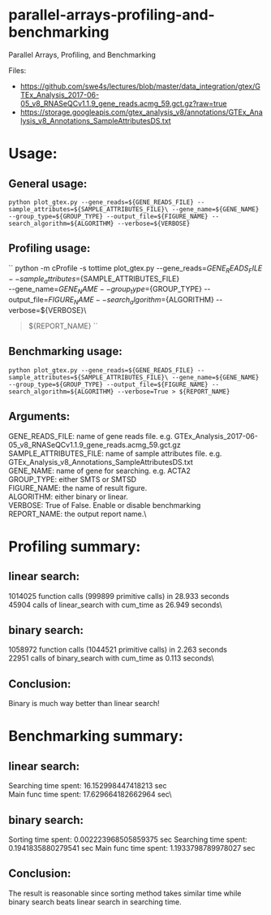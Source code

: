 # parallel-arrays-profiling-and-benchmarking
Parallel Arrays, Profiling, and Benchmarking

Files:
- https://github.com/swe4s/lectures/blob/master/data_integration/gtex/GTEx_Analysis_2017-06-05_v8_RNASeQCv1.1.9_gene_reads.acmg_59.gct.gz?raw=true
- https://storage.googleapis.com/gtex_analysis_v8/annotations/GTEx_Analysis_v8_Annotations_SampleAttributesDS.txt

# Usage:

## General usage:
``
python plot_gtex.py --gene_reads=${GENE_READS_FILE} --sample_attributes=${SAMPLE_ATTRIBUTES_FILE}\
--gene_name=${GENE_NAME} --group_type=${GROUP_TYPE} --output_file=${FIGURE_NAME} --search_algorithm=${ALGORITHM} --verbose=${VERBOSE}
``

## Profiling usage:
``
python -m cProfile -s tottime plot_gtex.py --gene_reads=${GENE_READS_FILE} --sample_attributes=${SAMPLE_ATTRIBUTES_FILE}\
--gene_name=${GENE_NAME} --group_type=${GROUP_TYPE} --output_file=${FIGURE_NAME} --search_algorithm=${ALGORITHM} --verbose=${VERBOSE}\
> ${REPORT_NAME}
``

## Benchmarking usage:
``
python plot_gtex.py --gene_reads=${GENE_READS_FILE} --sample_attributes=${SAMPLE_ATTRIBUTES_FILE}\
--gene_name=${GENE_NAME} --group_type=${GROUP_TYPE} --output_file=${FIGURE_NAME} --search_algorithm=${ALGORITHM} --verbose=True > ${REPORT_NAME}
``

## Arguments:
GENE_READS_FILE: name of gene reads file. e.g. GTEx_Analysis_2017-06-05_v8_RNASeQCv1.1.9_gene_reads.acmg_59.gct.gz\
SAMPLE_ATTRIBUTES_FILE: name of sample attributes file. e.g. GTEx_Analysis_v8_Annotations_SampleAttributesDS.txt\
GENE_NAME: name of gene for searching. e.g. ACTA2\
GROUP_TYPE: either SMTS or SMTSD\
FIGURE_NAME: the name of result figure.\
ALGORITHM: either binary or linear.\
VERBOSE: True of False. Enable or disable benchmarking\
REPORT_NAME: the output report name.\

# Profiling summary:

## linear search:
1014025 function calls (999899 primitive calls) in 28.933 seconds\
45904 calls of linear_search with cum_time as 26.949 seconds\
## binary search:
1058972 function calls (1044521 primitive calls) in 2.263 seconds\
22951 calls of binary_search with cum_time as 0.113 seconds\

## Conclusion:
Binary is much way better than linear search!

# Benchmarking summary:

## linear search:
Searching time spent: 16.152998447418213 sec\
Main func time spent: 17.629664182662964 sec\


## binary search:
Sorting time spent: 0.002223968505859375 sec
Searching time spent: 0.1941835880279541 sec
Main func time spent: 1.1933798789978027 sec

## Conclusion:
The result is reasonable since sorting method takes similar time while binary search beats linear search in searching time.



